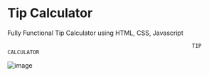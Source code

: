 # Tip Calculator
Fully Functional Tip Calculator using HTML, CSS, Javascript

                                                              TIP CALCULATOR
                                                                         
![image](https://user-images.githubusercontent.com/63421462/128155993-42ad3899-fbb1-490c-b7f5-d705a4d93e4d.png)
                                                                       
